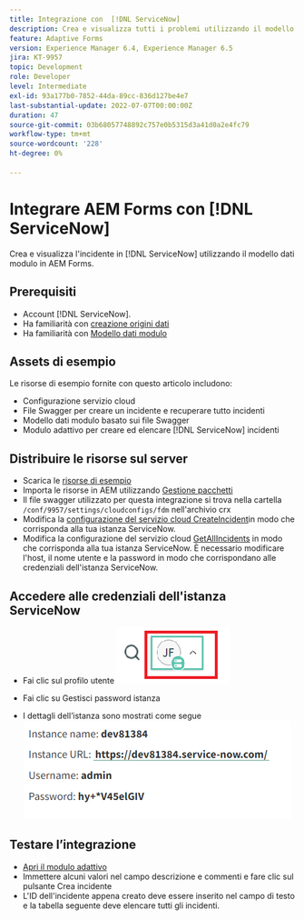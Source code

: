 ```yaml
---
title: Integrazione con  [!DNL ServiceNow]
description: Crea e visualizza tutti i problemi utilizzando il modello dati modulo.
feature: Adaptive Forms
version: Experience Manager 6.4, Experience Manager 6.5
jira: KT-9957
topic: Development
role: Developer
level: Intermediate
exl-id: 93a177b0-7852-44da-89cc-836d127be4e7
last-substantial-update: 2022-07-07T00:00:00Z
duration: 47
source-git-commit: 03b68057748892c757e0b5315d3a41d0a2e4fc79
workflow-type: tm+mt
source-wordcount: '228'
ht-degree: 0%

---
```


# Integrare AEM Forms con [!DNL ServiceNow]

Crea e visualizza l&#39;incidente in [!DNL ServiceNow] utilizzando il modello dati modulo in AEM Forms.

## Prerequisiti

* Account [!DNL ServiceNow].
* Ha familiarità con [creazione origini dati](https://experienceleague.adobe.com/docs/experience-manager-learn/forms/ic-web-channel-tutorial/parttwo.html?lang=it)
* Ha familiarità con [Modello dati modulo](https://experienceleague.adobe.com/docs/experience-manager-65/forms/form-data-model/create-form-data-models.html?lang=it)

## Assets di esempio

Le risorse di esempio fornite con questo articolo includono:

* Configurazione servizio cloud
* File Swagger per creare un incidente e recuperare tutto   incidenti
* Modello dati modulo basato sui file Swagger
* Modulo adattivo per creare ed elencare [!DNL ServiceNow] incidenti

## Distribuire le risorse sul server

* Scarica le [risorse di esempio](assets/service-now.zip)
* Importa le risorse in AEM utilizzando [Gestione pacchetti](http://localhost:4502/crx/packmgr/index.jsp)
* Il file swagger utilizzato per questa integrazione si trova nella cartella ```/conf/9957/settings/cloudconfigs/fdm``` nell&#39;archivio crx
* Modifica la [configurazione del servizio cloud CreateIncident](http://localhost:4502/mnt/overlay/fd/fdm/gui/components/admin/fdmcloudservice/properties.html?item=%2Fconf%2F9957%2Fsettings%2Fcloudconfigs%2Ffdm%2Fcreateincident)in modo che corrisponda alla tua istanza ServiceNow.
* Modifica la configurazione del servizio cloud [GetAllIncidents](http://localhost:4502/mnt/overlay/fd/fdm/gui/components/admin/fdmcloudservice/properties.html?item=%2Fconf%2F9957%2Fsettings%2Fcloudconfigs%2Ffdm%2Fgetallincidents) in modo che corrisponda alla tua istanza ServiceNow. È necessario modificare l&#39;host, il nome utente e la password in modo che corrispondano alle credenziali dell&#39;istanza ServiceNow.

## Accedere alle credenziali dell&#39;istanza ServiceNow

* Fai clic sul profilo utente
  ![fai clic sul profilo utente](assets/snow-1.png)

* Fai clic su Gestisci password istanza
* I dettagli dell’istanza sono mostrati come segue
  ![dettagli istanza](assets/snow-3.png)

## Testare l’integrazione

* [Apri il modulo adattivo](http://localhost:4502/content/dam/formsanddocuments/create-incident-in-service-now/jcr:content?wcmmode=disabled)
* Immettere alcuni valori nel campo descrizione e commenti e fare clic sul pulsante Crea incidente
* L&#39;ID dell&#39;incidente appena creato deve essere inserito nel campo di testo e la tabella seguente deve elencare tutti gli incidenti.

